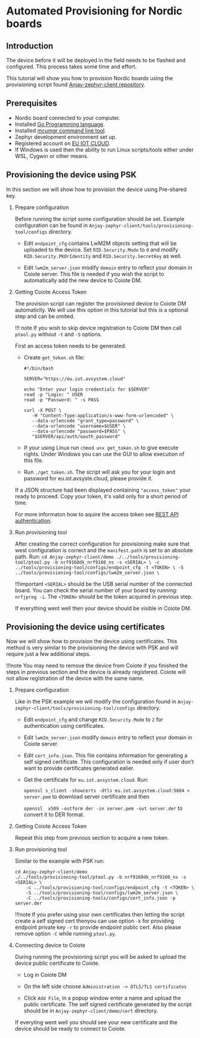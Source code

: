# Automated Provisioning for Nordic boards

## Introduction
The device before it will be deployed in the field needs to be flashed and configured. This process takes some time and effort.

This tutorial will show you how to provision Nordic boards using the provisioning script found [Anjay-zephyr-client repository](https://github.com/AVSystem/Anjay-zephyr-client).

## Prerequisites
- Nordic board connected to your computer.
- Installed [Go Programming language](https://go.dev/dl).
- Installed [mcumgr command line tool](https://docs.zephyrproject.org/3.1.0/services/device_mgmt/mcumgr.html).
- Zephyr development environment set up.
- Registered account on [EU IOT CLOUD](https://eu.iot.avsystem.cloud).
- If Windows is used then the ability to run Linux scripts/tools either under WSL, Cygwin or other means.

## Provisioning the device using PSK
In this section we will show how to provision the device using Pre-shared key.

1. Prepare configuration

    Before running the script some configuration should be set. Example configuration can be found in `Anjay-zephyr-client/tools/provisioning-tool/configs` directory.

    - Edit `endpoint_cfg` contains LwM2M objects setting that will be uploaded to the device. Set `RID.Security.Mode` to `0` and modify `RID.Security.PKOrIdentity` and `RID.Security.SecretKey` as well.

    - Edit `lwm2m_server.json` modify `domain` entry to reflect your domain in Coiote server. This file is needed if you wish the script to automatically add the new device to Coiote DM.

2. Getting Coiote Access Token

    The provision script can register the provisioned device to Coiote DM automaticlly. We will use this option in this tutorial but this is a optional step and can be omited.

    !!! note
        If you wish to skip device registration to Coiote DM then call `ptool.py` without `-t` and `-S` options.

    First an access token needs to be generated.

    - Create `get_token.sh` file:
        ```
        #!/bin/bash

        SERVER="https://eu.iot.avsystem.cloud"

        echo "Enter your login credentials for $SERVER"
        read -p "Login: " USER
        read -p "Password: " -s PASS

        curl -X POST \
           -H "Content-Type:application/x-www-form-urlencoded" \
           --data-urlencode "grant_type=password" \
           --data-urlencode "username=$USER" \
           --data-urlencode "password=$PASS" \
           "$SERVER/api/auth/oauth_password"
        ```
    - If your using Linux run `chmod u+x get_token.sh` to give execute rights. Under Windows you can use the GUI to allow execution of this file.

    - Run `./get_token.sh`. The script will ask you for your login and password for eu.iot.avsyste.cloud, please provide it.

    If a JSON structure had been displayed containing `"access_token"` your ready to proceed. Copy your token, it's valid only for a short period of time. 

    For more informaton how to aquire the access token see [REST API authentication](https://eu.iot.avsystem.cloud/doc/user/REST_API/REST_API_Authentication/).

3. Run provisioning tool

    After creating the correct configuration for provisioning make sure that west configuration is correct and the `manifest.path` is set to an absolute path. Run:
        ```
        cd Anjay-zephyr-client/demo
        ./../tools/provisioning-tool/ptool.py -b nrf9160dk_nrf9160_ns -s <SERIAL> \
            -c ../tools/provisioning-tool/configs/endpoint_cfg -t <TOKEN> \
            -S ../tools/provisioning-tool/configs/lwm2m_server.json \
        ```

    !!!important
        `<SERIAL>` should be the USB serial number of the connected board. You can check the serial number of your board by running: `nrfjprog -i`. The `<TOKEN>` should be the token acquired in previous step.

    If everything went well then your device should be visible in Coiote DM.

## Provisioning the device using certificates
Now we will show how to provision the device using certificates. This method is very similar to the provisioning the device with PSK and will require just a few additional steps.

!!!note
    You may need to remove the device from Coiote if you finished the steps in previous section and the device is already registered. Coiote will not allow registration of the device with the same name.

1. Prepare configuration

    Like in the PSK example we will modify the configuration found in `Anjay-zephyr-client/tools/provisioning-tool/configs` directory.

    - Edit `endpoint_cfg` and change `RID.Security.Mode` to `2` for authentication using certificates.

    - Edit `lwm2m_server.json` modify `domain` entry to reflect your domain in Coiote server.

    - Edit `cert_info.json`. This file contains information for generating a self signed certificate. This configuration is needed only if user don't want to provide certificates generated ealier.

    - Get the certificate for `eu.iot.avsystem.cloud`. Run:

        `openssl s_client -showcerts -dtls eu.iot.avsystem.cloud:5684 > server.pem` to download server certificate and then

        `openssl  x509 -outform der -in server.pem -out server.der` to convert it to DER format.

2. Getting Coiote Access Token

    Repeat this step from previous section to acquire a new token.

3. Run provisioning tool

    Similar to the example with PSK run:

    ```
    cd Anjay-zephyr-client/demo
    ./../tools/provisioning-tool/ptool.py -b nrf9160dk_nrf9160_ns -s <SERIAL> \
        -c ../tools/provisioning-tool/configs/endpoint_cfg -t <TOKEN> \
        -S ../tools/provisioning-tool/configs/lwm2m_server.json \
        -C ../tools/provisioning-tools/configs/cert_info.json -p server.der
    ```

    !!!note
        If you prefer using your own certificates then letting the script create a self signed cert thenyou can use option `-k` for providing endpoint private key `-r` to provide endpoint public cert. Also please remove option `-C` while running `ptool.py`.

4. Connecting device to Coiote

    During running the provisioning script you will be asked to upload the device public certificate to Coiote.

    - Log in Coiote DM

    - On the left side choose `Administration -> DTLS/TLS certificates`

    - Click `Add File`, in a popup window enter a name and upload the public certificate. The self signed certificate generated by the script should be in `Anjay-zephyr-client/demo/cert` directory.

    If everyting went well you should see your new certificate and the device should be ready to connect to Coiote. 
